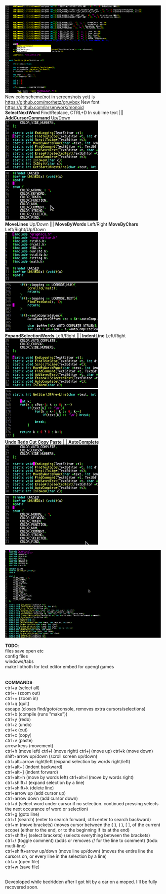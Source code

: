 ![Screenshot](Screenshots/Screenshot.png)
New colorscheme(not in screenshots yet) is https://github.com/morhetz/gruvbox
New font https://github.com/larsenwork/monoid
<br>
    <b>SelectNextWord</b> Find/Replace, CTRL+D In sublime text ||| <b>AddCursorCommand</b> Up/Down<br>
    ![Screenshot](Screenshots/selectcursors.gif) ![Screenshot](Screenshots/cursors.gif)<br>
    <b>MoveLines</b> Up/Down ||| <b>MoveByWords</b> Left/Right <b>MoveByChars</b> Left/Right/Up/Down<br>
    ![Screenshot](Screenshots/movelines.gif)  ![Screenshot](Screenshots/navigation.gif)<br>
    <b>ExpandSelectionWords</b> Left/Right ||| <b>IndentLine</b> Left/Right<br>
   ![Screenshot](Screenshots/selections.gif) ![Screenshot](Screenshots/indenting.gif)<br>
    <b>Undo Redo Cut Copy Paste</b>  ||| <b>AutoComplete</b><br>
    ![Screenshot](Screenshots/undo.gif) ![Screenshot](Screenshots/autocomplete.gif)<br>
    
    
    

![Screenshot](Screenshots/Screenshot.gif)<br>

<b>TODO</b>:<br>
files save open etc<br>
config files<br>
windows/tabs<br>
make libthoth for text editor embed for opengl games<br>
<br>
<br>
<b>COMMANDS</b>:<br>
ctrl+a (select all)<br>
ctrl+- (zoom out)<br>
ctrl+= (zoom in)<br>
ctrl+q (quit)<br>
escape (closes find/goto/console, removes extra cursors/selections)<br>
ctrl+b (compile (runs "make"))<br>
ctrl+y (redo)<br>
ctrl+z (undo)<br>
ctrl+x (cut)<br>
ctrl+c (copy)<br>
ctrl+v (paste)<br>
arrow keys (movement)<br>
ctrl+h (move left) ctrl+l (move right) ctrl+j (move up) ctrl+k (move down)<br>
shift+arrow up/down (scroll screen up/down)<br>
ctrl+alt+arrow right/left (expand selection by words right/left)<br>
ctrl+alt+[ (indent backward) <br>
ctrl+alt+] (indent forward) <br>
ctrl+alt+h (move by words left) ctrl+alt+l (move by words right)<br>
ctrl+shift+l (expand selection by a line)<br>
ctrl+shift+k (delete line)<br>
ctrl+arrow up (add cursor up)<br>
ctrl+arrow down (add cursor down)<br>
ctrl+d (select word under cursor if no selection. continued pressing selects the next occurance of word or selection)<br>
ctrl+g (goto line)<br>
ctrl+f (search) (enter to search forward, ctrl+enter to search backward)<br>
ctrl+m (move brackets) (moves cursor between the { }, ( ), [ ], of the current scope) (either to the end, or to the beginning if its at the end)<br>
ctrl+shift+j (select brackets) (selects everything between the brackets)<br>
ctrl+/ (toggle comment) (adds or removes // for the line to comment) (todo: mutli-line)<br>
ctrl+shift+arrow up/down (move line up/down) (moves the entire line the cursors on, or every line in the selection by a line)<br>
ctrl+o (open file)<br>
ctrl+w (save file)<br>

<br>
Deveoloped while bedridden after I got hit by a car on a moped. I'll be fully recovered soon.
